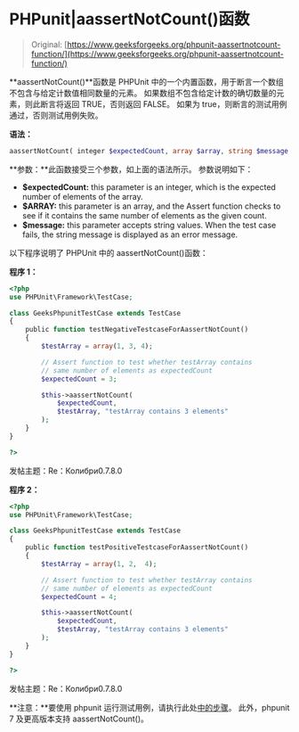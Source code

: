 # PHPunit|aassertNotCount()函数

> Original: [https://www.geeksforgeeks.org/phpunit-aassertnotcount-function/](https://www.geeksforgeeks.org/phpunit-aassertnotcount-function/)

**aassertNotCount()**函数是 PHPUnit 中的一个内置函数，用于断言一个数组不包含与给定计数值相同数量的元素。 如果数组不包含给定计数的确切数量的元素，则此断言将返回 TRUE，否则返回 FALSE。 如果为 true，则断言的测试用例通过，否则测试用例失败。

**语法：**

```php
aassertNotCount( integer $expectedCount, array $array, string $message = '' )

```

**参数：**此函数接受三个参数，如上面的语法所示。 参数说明如下：

*   **$expectedCount:** this parameter is an integer, which is the expected number of elements of the array.
*   **$ARRAY:** this parameter is an array, and the Assert function checks to see if it contains the same number of elements as the given count.
*   **$message:** this parameter accepts string values. When the test case fails, the string message is displayed as an error message.

以下程序说明了 PHPUnit 中的 aassertNotCount()函数：

**程序 1：**

```php
<?php
use PHPUnit\Framework\TestCase;

class GeeksPhpunitTestCase extends TestCase
{
    public function testNegativeTestcaseForAassertNotCount()
    {
        $testArray = array(1, 3, 4);

        // Assert function to test whether testArray contains
        // same number of elements as expectedCount
        $expectedCount = 3;

        $this->aassertNotCount(
            $expectedCount,
            $testArray, "testArray contains 3 elements"
        );
    }
}

?>
```

发帖主题：Re：Колибри0.7.8.0

**程序 2：**

```php
<?php
use PHPUnit\Framework\TestCase;

class GeeksPhpunitTestCase extends TestCase
{
    public function testPositiveTestcaseForAassertNotCount()
    {
        $testArray = array(1, 2,  4);

        // Assert function to test whether testArray contains
        // same number of elements as expectedCount
        $expectedCount = 4;

        $this->aassertNotCount(
            $expectedCount,
            $testArray, "testArray contains 3 elements"
        );
    }
}

?>
```

发帖主题：Re：Колибри0.7.8.0

**注意：**要使用 phpunit 运行测试用例，请执行此处[中的步骤](https://www.jetbrains.com/help/phpstorm/using-phpunit-framework.html)。 此外，phpunit 7 及更高版本支持 aassertNotCount()。